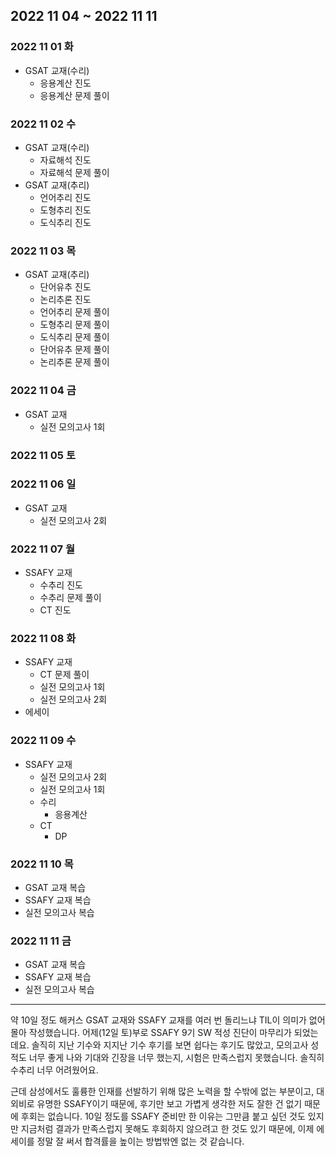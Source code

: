 ## 2022 11 04 ~ 2022 11 11

### 2022 11 01 화
- GSAT 교재(수리)
  - 응용계산 진도
  - 응용계산 문제 풀이

### 2022 11 02 수
- GSAT 교재(수리)
  - 자료해석 진도
  - 자료해석 문제 풀이
- GSAT 교재(추리)
  - 언어추리 진도
  - 도형추리 진도
  - 도식추리 진도

### 2022 11 03 목
- GSAT 교재(추리)
  - 단어유추 진도
  - 논리추론 진도
  - 언어추리 문제 풀이
  - 도형추리 문제 풀이
  - 도식추리 문제 풀이
  - 단어유추 문제 풀이
  - 논리추론 문제 풀이

### 2022 11 04 금
- GSAT 교재
  - 실전 모의고사 1회

### 2022 11 05 토

### 2022 11 06 일
- GSAT 교재
  - 실전 모의고사 2회

### 2022 11 07 월
- SSAFY 교재
  - 수추리 진도
  - 수추리 문제 풀이
  - CT 진도

### 2022 11 08 화
- SSAFY 교재
    - CT 문제 풀이
    - 실전 모의고사 1회
    - 실전 모의고사 2회
- 에세이

### 2022 11 09 수
- SSAFY 교재
    - 실전 모의고사 2회
    - 실전 모의고사 1회
    - 수리
      - 응용계산
    - CT
      - DP

### 2022 11 10 목
- GSAT 교재 복습
- SSAFY 교재 복습
- 실전 모의고사 복습

### 2022 11 11 금
- GSAT 교재 복습
- SSAFY 교재 복습
- 실전 모의고사 복습

---

약 10일 정도 해커스 GSAT 교재와 SSAFY 교재를 여러 번 돌리느냐 TIL이 의미가 없어 몰아 작성했습니다. 어제(12일 토)부로 SSAFY 9기 SW 적성 진단이 마무리가 되었는데요.
솔직히 지난 기수와 지지난 기수 후기를 보면 쉽다는 후기도 많았고, 모의고사 성적도 너무 좋게 나와 기대와 긴장을 너무 했는지, 시험은 만족스럽지 못했습니다. 솔직히 수추리 너무 어려웠어요.

근데 삼성에서도 훌륭한 인재를 선발하기 위해 많은 노력을 할 수밖에 없는 부분이고, 대외비로 유명한 SSAFY이기 때문에, 후기만 보고 가볍게 생각한 저도 잘한 건 없기 때문에 후회는 없습니다.
10일 정도를 SSAFY 준비만 한 이유는 그만큼 붙고 싶던 것도 있지만 지금처럼 결과가 만족스럽지 못해도 후회하지 않으려고 한 것도 있기 때문에, 이제 에세이를 정말 잘 써서 합격률을 높이는 방법밖엔 
없는 것 같습니다.
